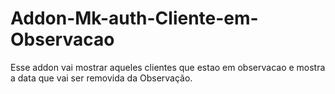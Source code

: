 # Addon-Mk-auth-Cliente-em-Observacao
 Esse addon vai mostrar aqueles clientes que estao em observacao e mostra a data que vai ser removida da Observação.
